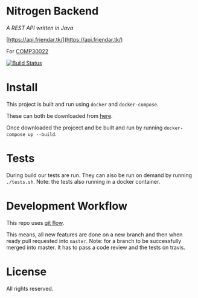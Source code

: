 # Nitrogen Backend

_A REST API written in Java_

[https://api.friendar.tk/](https://api.friendar.tk/)

For [COMP30022](https://handbook.unimelb.edu.au/2017/subjects/comp30022/)

[![Build Status](https://travis-ci.com/COMP30022/Nitrogen-BackEnd.svg?token=p8yLcFuVj6kMWC4pZF7s&branch=master)](https://travis-ci.com/COMP30022/Nitrogen-BackEnd)


# Install

This project is built and run using `docker` and `docker-compose`.

These can both be downloaded from [here](https://docker.com). 

Once downloaded the projcect and be built and run by running `docker-compose up --build`.


# Tests

During build our tests are run.
They can also be run on demand by running `./tests.sh`. Note: the tests also running in a docker container.

# Development Workflow

This repo uses [git flow](http://nvie.com/posts/a-successful-git-branching-model/).

This means, all new features are done on a new branch and then when ready pull requested into `master`. 
Note: for a branch to be successfully merged into master. It has to pass a code review and the tests on travis.

# License

All rights reserved.
